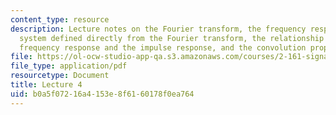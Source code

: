 ```yaml
---
content_type: resource
description: Lecture notes on the Fourier transform, the frequency response of a linear
  system defined directly from the Fourier transform, the relationship between the
  frequency response and the impulse response, and the convolution property.
file: https://ol-ocw-studio-app-qa.s3.amazonaws.com/courses/2-161-signal-processing-continuous-and-discrete-fall-2008/b0a5f07216a4153e8f6160178f0ea764_lecture_04.pdf
file_type: application/pdf
resourcetype: Document
title: Lecture 4
uid: b0a5f072-16a4-153e-8f61-60178f0ea764
---
```

